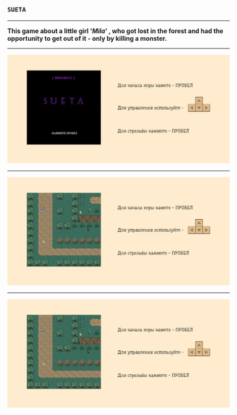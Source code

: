 ### **`SUETA`**

<hr>

**This game about a little girl  '_Mila_' , who got lost in the 
forest and had the opportunity to get out of it - 
only by killing a monster.**

<hr>


![Image alt](node_modules/elven-scout/dist/img/game1.png)
<hr>

![Image alt](node_modules/elven-scout/dist/img/game2.png)
<hr>

![Image alt](node_modules/elven-scout/dist/img/game2.png)

